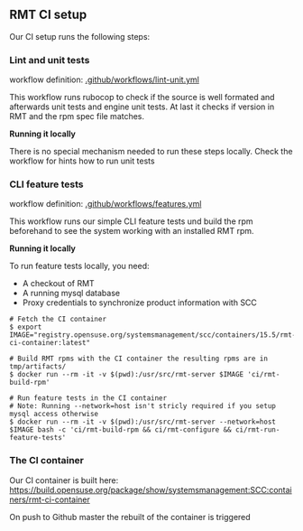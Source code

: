 ## RMT CI setup

Our CI setup runs the following steps:

### Lint and unit tests

workflow definition: [.github/workflows/lint-unit.yml](https://github.com/SUSE/rmt/blob/master/.github/workflows/lint-unit.yml)

This workflow runs rubocop to check if the source is well formated and afterwards unit tests and engine unit tests. At last it checks
if version in RMT and the rpm spec file matches.

**Running it locally**

There is no special mechanism needed to run these steps locally. Check the workflow for hints how to run unit tests

### CLI feature tests

workflow definition: [.github/workflows/features.yml](https://github.com/SUSE/rmt/blob/master/.github/workflows/features.yml)

This workflow runs our simple CLI feature tests und build the rpm beforehand to see the system working with an installed RMT rpm.

**Running it locally**

To run feature tests locally, you need:

- A checkout of RMT
- A running mysql database
- Proxy credentials to synchronize product information with SCC

```
# Fetch the CI container
$ export IMAGE="registry.opensuse.org/systemsmanagement/scc/containers/15.5/rmt-ci-container:latest"

# Build RMT rpms with the CI container the resulting rpms are in tmp/artifacts/
$ docker run --rm -it -v $(pwd):/usr/src/rmt-server $IMAGE 'ci/rmt-build-rpm'

# Run feature tests in the CI container
# Note: Running --network=host isn't stricly required if you setup mysql access otherwise
$ docker run --rm -it -v $(pwd):/usr/src/rmt-server --network=host $IMAGE bash -c 'ci/rmt-build-rpm && ci/rmt-configure && ci/rmt-run-feature-tests'
```

### The CI container

Our CI container is built here: https://build.opensuse.org/package/show/systemsmanagement:SCC:containers/rmt-ci-container

On push to Github master the rebuilt of the container is triggered
